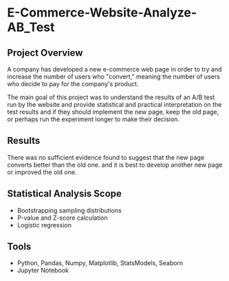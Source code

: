 # E-Commerce-Website-Analyze-AB_Test
## Project Overview
A company has developed a new e-commerce web page in order to try and increase the number of users who "convert," meaning the number of users who decide to pay for the company's product.

The main goal of this project was to understand the results of an A/B test run by the website and provide statistical and practical interpretation on the test results and if they should implement the new page, keep the old page, or perhaps run the experiment longer to make their decision.
## Results
There was no sufficient evidence found to suggest that the new page converts better than the old one. and it is best to develop another new page or improved the old one.

## Statistical Analysis Scope
* Bootstrapping sampling distributions
* P-value and Z-score calculation
* Logistic regression
## Tools
* Python, Pandas, Numpy, Matplotlib, StatsModels, Seaborn
* Jupyter Notebook
